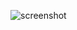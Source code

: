 ![screenshot](https://user-images.githubusercontent.com/70954622/129950201-189ec591-9844-47b1-bb92-358aa6087f13.jpg)
